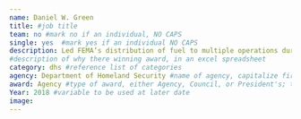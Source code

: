 ```yaml
---
name: Daniel W. Green
title: #job title
team: no #mark no if an individual, NO CAPS
single: yes  #mark yes if an individual NO CAPS
description: Led FEMA’s distribution of fuel to multiple operations during 2017’s major hurricanes. Fuel is critical in disaster response for local, state and federal responders, as well as hospitals and other service providers.  
#description of why there winning award, in an excel spreadsheet
category: dhs #reference list of categories
agency: Department of Homeland Security #name of agency, capitalize first letter of each name
award: Agency #type of award, either Agency, Council, or President's; this is case sensitive so make sure to match the options listed exactly. This section generates the format of the card
Year: 2018 #variable to be used at later date
image:
---
```

